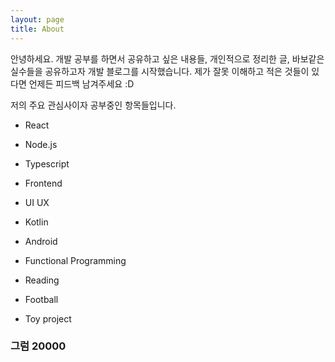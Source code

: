 ```yaml
---
layout: page
title: About
---
```


<p class="message">
  안녕하세요. 개발 공부를 하면서 공유하고 싶은 내용들, 개인적으로 정리한 글, 바보같은 실수들을 공유하고자 개발 블로그를 시작했습니다. 제가 잘못 이해하고 적은 것들이 있다면 언제든 피드백 남겨주세요 :D
</p>

저의 주요 관심사이자 공부중인 항목들입니다.
* React
* Node.js
* Typescript
* Frontend
* UI UX
* Kotlin
* Android
* Functional Programming


* Reading
* Football
* Toy project

### 그럼 20000
